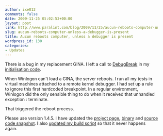 ```yaml
---
author: ixe013
comments: false
date: 2009-11-25 05:02:53+00:00
layout: post
link: http://www.paralint.com/blog/2009/11/25/aucun-reboots-computer-unless-a-debugger-is-present/
slug: aucun-reboots-computer-unless-a-debugger-is-present
title: Aucun reboots computer, unless a debugger is present
wordpress_id: 130
categories:
- Updates
---
```


There is a bug in my replacement GINA. I left a call to [DebugBreak](http://msdn.microsoft.com/en-us/library/ms679297%28VS.85%29.aspx) in my [initialisation code](http://src.paralint.com/diff.php?repname=Aucun&path=%2Ftrunk%2FGinaHook.c&rev=0).

 

When Winlogon can't load a GINA, the server reboots. I run all my tests in virtual machines attached to a remote kernel debugger. I had set up a rule to ignore this first hardcoded breakpoint. In a regular environment, Winlogon did the only sensible thing to do when it received that unhandled exception : terminate. 

 

That triggered the reboot process.

 

Please use version 1.4.5. I have updated the [project page](http://www.paralint.com/projects/aucun/), [binary](http://www.paralint.com/projects/aucun/dl/aucun-1.4.5.zip) and [source code snapshot](http://www.paralint.com/projects/aucun/dl/aucun-src-1.4.5.zip). I also [updated my build script](http://src.paralint.com/diff.php?repname=Aucun&path=%2Ftrunk%2Fmakezip.cmd&rev=171) so that it never happens again.

